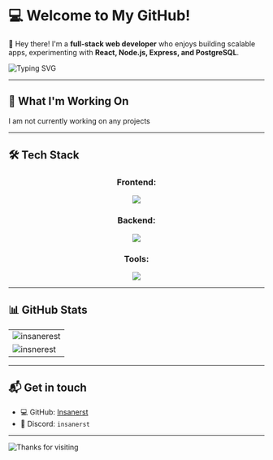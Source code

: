 # 💻 Welcome to My GitHub!  

👋 Hey there! I'm a **full-stack web developer** who enjoys building scalable apps, experimenting with **React, Node.js, Express, and PostgreSQL**.


![Typing SVG](https://readme-typing-svg.herokuapp.com?font=Fira+Code&pause=1000&color=F97316&center=true&width=1000&lines=Full-Stack+Web+Developer;Node.js+%7C+Express+%7C+PostgreSQL;React+%7C+Next.js+%7C+Python;Building+Clean+and+Scalable+Apps!)

---

## 🚀 **What I'm Working On**
I am not currently working on any projects

---

## 🛠 **Tech Stack**
<div align="center">
   <h3>Frontend:</h3>
  <img src="https://skills.syvixor.com/api/icons?i=html,css,js,ts,react,nextjs,vite&theme=light&perline=10&radius=75" />
  <h3>Backend:</h3>
  <img src="https://skills.syvixor.com/api/icons?i=nodejs,expressjs,nextjs,postgres&theme=light&perline=10&radius=75" />
  <h3>Tools:</h3>
  <img src="https://skills.syvixor.com/api/icons?i=macos,vscode,github,postman,npm,homebrew&theme=light&perline=10&radius=75" />
</div>

---

## 📊 GitHub Stats

<table align="center">
<tr>
  <td>
<img align="center" src="https://github-readme-stats.vercel.app/api?username=insanerest&show_icons=true&count_private=true&theme=tokyonight" alt="insanerest"/>
  </td>
<tr>
     <td>
        <img align="center" src="https://github-readme-stats.vercel.app/api/top-langs/?username=insanerest&layout=compact&theme=radical&random=123" alt="insnerest"/>
  </td>
</table>


---


## 📬 Get in touch
- 💻 GitHub: [Insanerst](https://github.com/insanerest)
- 💬 Discord: `insanerst`

---

![Thanks for visiting](https://img.shields.io/badge/Thanks_for_visiting!-f97316?style=for-the-badge&logo=github)

<!-- ## 🔥 **Cool Projects**

📌 **[RoProxy-Javascript](https://github.com/insanerest/RoProxy-API-Javascript)** → Proxy for accessing Roblox APIs with Javascript.  (This repo is not currently public)

Check out all my repos [**here**](https://github.com/insanerest?tab=repositories)! 

-->
